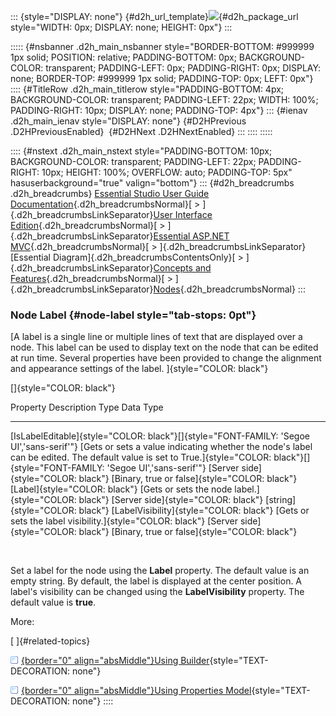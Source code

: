 ::: {style="DISPLAY: none"}
[](ms-xhelp:///?Id=d2h_url_template){#d2h_url_template}![](!package_url!){#d2h_package_url style="WIDTH: 0px; DISPLAY: none; HEIGHT: 0px"}
:::

::::: {#nsbanner .d2h_main_nsbanner style="BORDER-BOTTOM: #999999 1px solid; POSITION: relative; PADDING-BOTTOM: 0px; BACKGROUND-COLOR: transparent; PADDING-LEFT: 0px; PADDING-RIGHT: 0px; DISPLAY: none; BORDER-TOP: #999999 1px solid; PADDING-TOP: 0px; LEFT: 0px"}
:::: {#TitleRow .d2h_main_titlerow style="PADDING-BOTTOM: 4px; BACKGROUND-COLOR: transparent; PADDING-LEFT: 22px; WIDTH: 100%; PADDING-RIGHT: 10px; DISPLAY: none; PADDING-TOP: 4px"}
::: {#ienav .d2h_main_ienav style="DISPLAY: none"}
[](ms-xhelp:///?Id=7385f81a-db4b-44bf-80a3-0310c0163c59){#D2HPrevious .D2HPreviousEnabled}  [](ms-xhelp:///?Id=6f82f9b5-7ee4-49bb-a8d4-28c98aad2883){#D2HNext .D2HNextEnabled}
:::
::::
:::::

:::: {#nstext .d2h_main_nstext style="PADDING-BOTTOM: 10px; BACKGROUND-COLOR: transparent; PADDING-LEFT: 22px; PADDING-RIGHT: 10px; HEIGHT: 100%; OVERFLOW: auto; PADDING-TOP: 5px" hasuserbackground="true" valign="bottom"}
::: {#d2h_breadcrumbs .d2h_breadcrumbs}
[Essential Studio User Guide Documentation](ms-xhelp:///?Id=12457748-09e3-4d74-a240-8e049cedf030){.d2h_breadcrumbsNormal}[ \> ]{.d2h_breadcrumbsLinkSeparator}[User Interface Edition](ms-xhelp:///?Id=c29296b7-531c-413b-a0ec-488ca1f7f669){.d2h_breadcrumbsNormal}[ \> ]{.d2h_breadcrumbsLinkSeparator}[Essential ASP.NET MVC](ms-xhelp:///?Id=4b14e7d1-65c4-4f67-b1aa-2c37709905a5){.d2h_breadcrumbsNormal}[ \> ]{.d2h_breadcrumbsLinkSeparator}[Essential Diagram]{.d2h_breadcrumbsContentsOnly}[ \> ]{.d2h_breadcrumbsLinkSeparator}[Concepts and Features](ms-xhelp:///?Id=04839cdf-94fc-4d24-9f6b-119fdbd7bbfb){.d2h_breadcrumbsNormal}[ \> ]{.d2h_breadcrumbsLinkSeparator}[Nodes](ms-xhelp:///?Id=1707ce52-b3af-4e98-81bf-f419bfe59d33){.d2h_breadcrumbsNormal}
:::

### Node Label {#node-label style="tab-stops: 0pt"}

[A label is a single line or multiple lines of text that are displayed over a node. This label can be used to display text on the node that can be edited at run time. Several properties have been provided to change the alignment and appearance settings of the label. ]{style="COLOR: black"}

[]{style="COLOR: black"} 

  Property                                                                                  Description                                                                                                                                                                          Type                                  Data Type
  ----------------------------------------------------------------------------------------- ------------------------------------------------------------------------------------------------------------------------------------------------------------------------------------ ------------------------------------- -----------------------------------------------
  [IsLabelEditable]{style="COLOR: black"}[]{style="FONT-FAMILY: 'Segoe UI','sans-serif'"}   [Gets or sets a value indicating whether the node\'s label can be edited. The default value is set to True.]{style="COLOR: black"}[]{style="FONT-FAMILY: 'Segoe UI','sans-serif'"}   [Server side]{style="COLOR: black"}   [Binary, true or false]{style="COLOR: black"}
  [Label]{style="COLOR: black"}                                                             [Gets or sets the node label.]{style="COLOR: black"}                                                                                                                                 [Server side]{style="COLOR: black"}   [string]{style="COLOR: black"}
  [LabelVisibility]{style="COLOR: black"}                                                   [Gets or sets the label visibility.]{style="COLOR: black"}                                                                                                                           [Server side]{style="COLOR: black"}   [Binary, true or false]{style="COLOR: black"}

 

Set a label for the node using the **Label** property. The default value is an empty string. By default, the label is displayed at the center position. A label\'s visibility can be changed using the **LabelVisibility** property. The default value is **true**.

More:

[ ]{#related-topics}

[![](button.gif){border="0" align="absMiddle"}Using Builder](ms-xhelp:///?Id=228cc613-1247-41e2-8cc6-1b9200fed49b){style="TEXT-DECORATION: none"}

[![](button.gif){border="0" align="absMiddle"}Using Properties Model](ms-xhelp:///?Id=c861b934-69d7-4224-8682-966d9f4ff2ac){style="TEXT-DECORATION: none"}
::::
